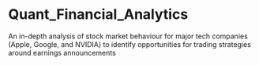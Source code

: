 # Quant_Financial_Analytics
An in-depth analysis of stock market behaviour for major tech companies (Apple, Google, and NVIDIA) to identify opportunities for trading strategies around earnings announcements
